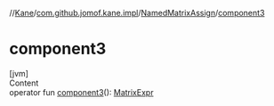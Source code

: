 //[Kane](../../index.md)/[com.github.jomof.kane.impl](../index.md)/[NamedMatrixAssign](index.md)/[component3](component3.md)



# component3  
[jvm]  
Content  
operator fun [component3](component3.md)(): [MatrixExpr](../-matrix-expr/index.md)  



